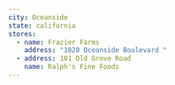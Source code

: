 ```yaml
---
city: Oceanside
state: california
stores:
  - name: Frazier Farms
    address: "1820 Oceanside Boulevard "
  - address: 101 Old Grove Road
    name: Ralph's Fine Foods
---
```

